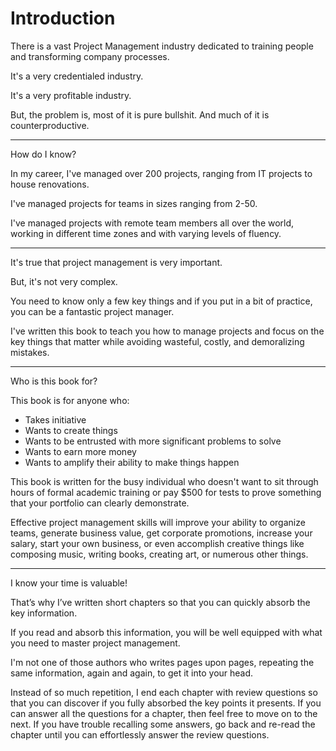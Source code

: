 # Introduction

There is a vast Project Management industry dedicated to training people and transforming company processes.

It's a very credentialed industry.

It's a very profitable industry.

But, the problem is, most of it is pure bullshit. And much of it is counterproductive.

----

How do I know?

In my career, I've managed over 200 projects, ranging from IT projects to house renovations.

I've managed projects for teams in sizes ranging from 2-50.

I've managed projects with remote team members all over the world, working in different time zones and with varying levels of fluency.

----

It's true that project management is very important.

But, it's not very complex.

You need to know only a few key things and if you put in a bit of practice, you can be a fantastic project manager.

I've written this book to teach you how to manage projects and focus on the key things that matter while avoiding wasteful, costly, and demoralizing mistakes.

----

Who is this book for?

This book is for anyone who:
- Takes initiative
- Wants to create things
- Wants to be entrusted with more significant problems to solve
- Wants to earn more money
- Wants to amplify their ability to make things happen

This book is written for the busy individual who doesn't want to sit through hours of formal academic training or pay $500 for tests to prove something that your portfolio can clearly demonstrate.

Effective project management skills will improve your ability to organize teams, generate business value, get corporate promotions, increase your salary, start your own business, or even accomplish creative things like composing music, writing books, creating art, or numerous other things.

----

I know your time is valuable!

That’s why I’ve written short chapters so that you can quickly absorb the key information.

If you read and absorb this information, you will be well equipped with what you need to master project management.

I'm not one of those authors who writes pages upon pages, repeating the same information, again and again, to get it into your head.

Instead of so much repetition, I end each chapter with review questions so that you can discover if you fully absorbed the key points it presents. If you can answer all the questions for a chapter, then feel free to move on to the next. If you have trouble recalling some answers, go back and re-read the chapter until you can effortlessly answer the review questions.
